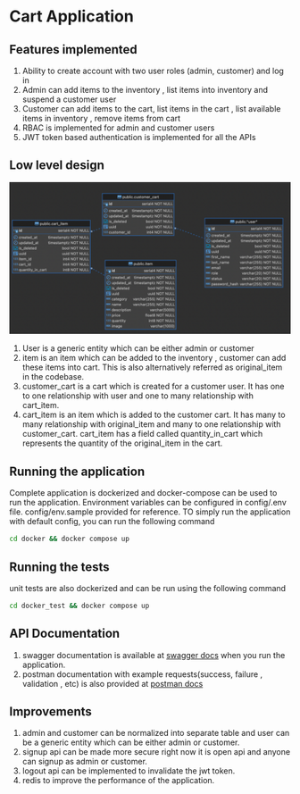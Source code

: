 # Cart Application

## Features implemented

1. Ability to create account with two user roles (admin, customer) and log in
2. Admin can add items to the inventory , list items into inventory and suspend a customer user
3. Customer can add items to the cart, list items in the cart , list available items in inventory , remove items from
   cart
4. RBAC is implemented for admin and customer users
5. JWT token based authentication is implemented for all the APIs

## Low level design

![](lld.png)

1. User is a generic entity which can be either admin or customer
2. item is an item which can be added to the inventory , customer can add these items into cart. This is also
   alternatively referred as original_item in the codebase.
3. customer_cart is a cart which is created for a customer user. It has one to one relationship with user and one to
   many relationship with cart_item.
4. cart_item is an item which is added to the customer cart. It has many to many relationship with original_item and
   many to one relationship with customer_cart. cart_item has a field called quantity_in_cart which represents the
   quantity of the original_item in the cart.

## Running the application

Complete application is dockerized and docker-compose can be used to run the application.
Environment variables can be configured in config/.env file. config/env.sample provided for reference.
TO simply run the application with default config, you can run the following command

```bash
cd docker && docker compose up
```

## Running the tests
unit tests are also dockerized and can be run using the following command
```bash
cd docker_test && docker compose up
```

## API Documentation

1. swagger documentation is available at [swagger docs](http://localhost:9999/docs) when you run the application.
2. postman documentation with example requests(success, failure , validation , etc) is also provided
   at [postman docs](https://documenter.getpostman.com/view/15455073/2s93XsXmE8)

## Improvements

1. admin and customer can be normalized into separate table and user can be a generic entity which can be either admin
   or customer.
2. signup api can be made more secure right now it is open api and anyone can signup as admin or customer.
3. logout api can be implemented to invalidate the jwt token.
4. redis to improve the performance of the application.